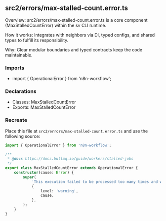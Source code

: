 ## src2/errors/max-stalled-count.error.ts

Overview: src2/errors/max-stalled-count.error.ts is a core component (MaxStalledCountError) within the sv CLI runtime.

How it works: Integrates with neighbors via DI, typed configs, and shared types to fulfill its responsibility.

Why: Clear modular boundaries and typed contracts keep the code maintainable.

### Imports

- import { OperationalError } from 'n8n-workflow';

### Declarations

- Classes: MaxStalledCountError
- Exports: MaxStalledCountError

### Recreate

Place this file at `src2/errors/max-stalled-count.error.ts` and use the following source:

```ts
import { OperationalError } from 'n8n-workflow';

/**
 * @docs https://docs.bullmq.io/guide/workers/stalled-jobs
 */
export class MaxStalledCountError extends OperationalError {
	constructor(cause: Error) {
		super(
			'This execution failed to be processed too many times and will no longer retry. To allow this execution to complete, please break down your workflow or scale up your workers or adjust your worker settings.',
			{
				level: 'warning',
				cause,
			},
		);
	}
}

```
